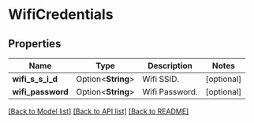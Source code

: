 # WifiCredentials

## Properties

Name | Type | Description | Notes
------------ | ------------- | ------------- | -------------
**wifi_s_s_i_d** | Option<**String**> | Wifi SSID. | [optional]
**wifi_password** | Option<**String**> | Wifi Password. | [optional]

[[Back to Model list]](../README.md#documentation-for-models) [[Back to API list]](../README.md#documentation-for-api-endpoints) [[Back to README]](../README.md)


